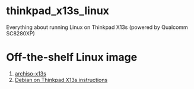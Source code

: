 # thinkpad_x13s_linux
Everything about running Linux on Thinkpad X13s (powered by Qualcomm SC8280XP)

# Off-the-shelf Linux image
1. [archiso-x13s](https://github.com/ironrobin/archiso-x13s)
2. [Debian on Thinkpad X13s instructions](https://docs.google.com/document/d/1WuxE-42ZeOkKAft5FuUk6C2fonkQ8sqNZ56ZmZ49hGI/mobilebasic#heading=h.d1689esafsky)

